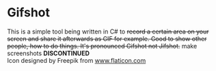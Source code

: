 # Gifshot
This is a simple tool being written in C# to ~~record a certain area on your screen and share it afterwards as GIF for example. Good to show other people, how to do things. It's pronounced Gifshot not Jifshot.~~ make screenshots **DISCONTINUED**   
Icon designed by Freepik from www.flaticon.com
